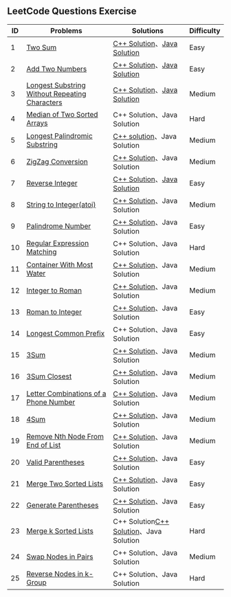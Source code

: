 ## LeetCode Questions Exercise
| ID | Problems | Solutions | Difficulty |
|---| ----- | -------- | ---------- |
|1|[Two Sum](https://leetcode.com/problems/two-sum)|[C++ Solution](https://github.com/laihuiyuan/LeetCode/blob/master/cpp/TwoSum.cpp)、[Java Solution](https://github.com/laihuiyuan/LeetCode/blob/master/java/TwoSum.java)|Easy|
|2|[Add Two Numbers](https://leetcode.com/problems/add-two-numbers/)|[C++ Solution](https://github.com/laihuiyuan/LeetCode/blob/master/cpp/AddTwoNumbers.cpp)、[Java Solution](https://github.com/laihuiyuan/LeetCode/blob/master/java/AddTwoNumbers.java)|Easy|
|3|[Longest Substring Without Repeating Characters](https://leetcode.com/problems/longest-substring-without-repeating-characters)|[C++ Solution](https://github.com/laihuiyuan/LeetCode/blob/master/cpp/LongestSubstringWithoutRepeatingCharacters.cpp)、[Java Solution](https://github.com/laihuiyuan/LeetCode/blob/master/java/LongestSubstringWithoutRepeatingCharacters.java)|Medium|
|4|[Median of Two Sorted Arrays](https://leetcode.com/problems/median-of-two-sorted-arrays)|C++ Solution、Java Solution|Hard|
|5|[Longest Palindromic Substring](https://leetcode.com/problems/longest-palindromic-substring)|[C++ solution](https://github.com/laihuiyuan/LeetCode/blob/master/cpp/LongestPalindromicSubstring.cpp)、Java Solution|Medium|
|6|[ZigZag Conversion](https://leetcode.com/problems/zigzag-conversion)|[C++ Solution](https://github.com/laihuiyuan/LeetCode/blob/master/cpp/ZigZagConversion.cpp)、Java Solution|Medium|
|7|[Reverse Integer](https://leetcode.com/problems/reverse-integer)|[C++ Solution](https://github.com/laihuiyuan/LeetCode/blob/master/cpp/ReverseInteger.cpp)、[Java Solution](https://github.com/laihuiyuan/LeetCode/blob/master/java/ReverseInteger.java)|Easy|
|8|[String to Integer(atoi)](https://leetcode.com/problems/string-to-integer-atoi)|[C++ Solution](https://github.com/laihuiyuan/LeetCode/blob/master/cpp/StringToIntegerAtoi.cpp)、Java Solution|Medium|
|9|[Palindrome Number](https://leetcode.com/problems/palindrome-number)|[C++ Solution](https://github.com/laihuiyuan/LeetCode/blob/master/cpp/PalindromeNumber.cpp)、Java Solution|Easy|
|10|[Regular Expression Matching](https://leetcode.com/problems/regular-expression-matching)|C++ Solution、Java Solution|Hard|
|11|[Container With Most Water](https://leetcode.com/problems/container-with-most-water)|[C++ Solution](https://github.com/laihuiyuan/LeetCode/blob/master/cpp/ContainerWithMostWater.cpp)、Java Solution|Medium|
|12|[Integer to Roman](https://leetcode.com/problems/integer-to-roman)|[C++ Solution](https://github.com/laihuiyuan/LeetCode/blob/master/cpp/IntegerToRoman.cpp)、Java Solution|Medium|
|13|[Roman to Integer](https://leetcode.com/problems/roman-to-integer)|[C++ Solution](https://github.com/laihuiyuan/LeetCode/blob/master/cpp/RomanToInteger.cpp)、Java Solution|Easy|
|14|[Longest Common Prefix](https://leetcode.com/problems/longest-common-prefixg)|C++ Solution、Java Solution|Easy|
|15|[3Sum](https://leetcode.com/problems/3sum)|[C++ Solution](https://github.com/laihuiyuan/LeetCode/blob/master/cpp/3Sum.cpp)、Java Solution|Medium|
|16|[3Sum Closest](https://leetcode.com/problems/3sum-closest)|[C++ Solution](https://github.com/laihuiyuan/LeetCode/blob/master/cpp/3SumClosest.cpp)、Java Solution|Medium|
|17|[Letter Combinations of a Phone Number](https://leetcode.com/problems/letter-combinations-of-a-phone-number)|[C++ Solution](https://github.com/laihuiyuan/LeetCode/blob/master/cpp/LetterCombinationsOfAPhoneNumber.cpp)、Java Solution|Medium|
|18|[4Sum](https://leetcode.com/problems/4sum)|[C++ Solution](https://github.com/laihuiyuan/LeetCode/blob/master/cpp/4Sum.cpp)、Java Solution|Medium|
|19|[Remove Nth Node From End of List](https://leetcode.com/problems/remove-nth-node-from-end-of-list)|[C++ Solution](https://github.com/laihuiyuan/LeetCode/blob/master/cpp/RemoveNthNodeFromEndOfList.cpp)、Java Solution|Medium|
|20|[Valid Parentheses](https://leetcode.com/problems/valid-parentheses)|[C++ Solution](https://github.com/laihuiyuan/LeetCode/blob/master/cpp/ValidParentheses.cpp)、Java Solution|Easy|
|21|[Merge Two Sorted Lists](https://leetcode.com/problems/merge-two-sorted-lists)|[C++ Solution](https://github.com/laihuiyuan/LeetCode/blob/master/cpp/MergeTwoSortedLists.cpp)、Java Solution|Easy|
|22|[Generate Parentheses](https://leetcode.com/problems/generate-parentheses)|[C++ Solution](https://github.com/laihuiyuan/LeetCode/blob/master/cpp/GenerateParentheses.cpp)、Java Solution|Easy|
|23|[Merge k Sorted Lists](https://leetcode.com/problems/merge-k-sorted-lists)|C++ Solution[C++ Solution](https://github.com/laihuiyuan/LeetCode/blob/master/cpp/MergeKSortedLists.cpp)、Java Solution|Hard|
|24|[Swap Nodes in Pairs](https://leetcode.com/problems/swap-nodes-in-pairs)|C++ Solution、Java Solution|Medium|
|25|[Reverse Nodes in k-Group](https://leetcode.com/problems/reverse-nodes-in-k-group)|C++ Solution、Java Solution|Hard|
